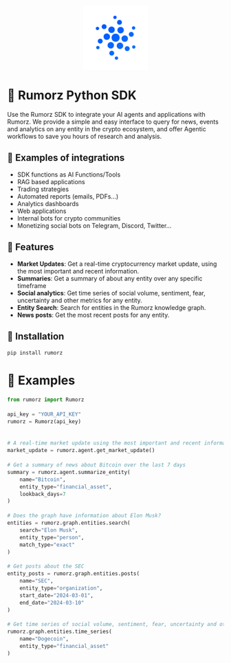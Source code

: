 
<p align="center">
    <img src="logo.svg" alt="Rumorz Logo" width="150"/>
</p>

# 🚀 Rumorz Python SDK

Use the Rumorz SDK to integrate your AI agents and applications with Rumorz. We provide a simple 
and easy interface to query for news, events and analytics on any entity in the crypto ecosystem,
and offer Agentic workflows to save you hours of research and analysis.

## 🚀 Examples of integrations

- SDK functions as AI Functions/Tools
- RAG based applications
- Trading strategies
- Automated reports (emails, PDFs...)
- Analytics dashboards
- Web applications
- Internal bots for crypto communities
- Monetizing social bots on Telegram, Discord, Twitter...

## 🚀 Features
- **Market Updates**: Get a real-time cryptocurrency market update, using the most important and recent information.
- **Summaries**: Get a summary of about any entity over any specific timeframe
- **Social analytics**: Get time series of social volume, sentiment, fear, uncertainty and other metrics for any entity.
- **Entity Search**: Search for entities in the Rumorz knowledge graph.
- **News posts**: Get the most recent posts for any entity.

## 🚀 Installation

```bash
pip install rumorz
```

# 🚀 Examples
```python
from rumorz import Rumorz

api_key = "YOUR_API_KEY"
rumorz = Rumorz(api_key)


# A real-time market update using the most important and recent information
market_update = rumorz.agent.get_market_update()

# Get a summary of news about Bitcoin over the last 7 days
summary = rumorz.agent.summarize_entity(
    name="Bitcoin",
    entity_type="financial_asset",
    lookback_days=7
)

# Does the graph have information about Elon Musk?
entities = rumorz.graph.entities.search(
    search="Elon Musk",
    entity_type="person",
    match_type="exact"
)

# Get posts about the SEC
entity_posts = rumorz.graph.entities.posts(
    name="SEC",
    entity_type="organization",
    start_date="2024-03-01",
    end_date="2024-03-10"
)

# Get time series of social volume, sentiment, fear, uncertainty and other metrics for Dogecoin
rumorz.graph.entities.time_series(
    name="Dogecoin",
    entity_type="financial_asset"
)

```